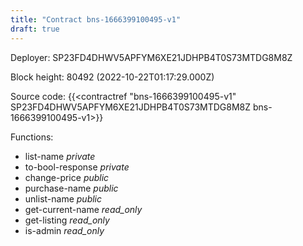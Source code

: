 ```yaml
---
title: "Contract bns-1666399100495-v1"
draft: true
---
```

Deployer: SP23FD4DHWV5APFYM6XE21JDHPB4T0S73MTDG8M8Z


 



Block height: 80492 (2022-10-22T01:17:29.000Z)

Source code: {{<contractref "bns-1666399100495-v1" SP23FD4DHWV5APFYM6XE21JDHPB4T0S73MTDG8M8Z bns-1666399100495-v1>}}

Functions:

* list-name _private_
* to-bool-response _private_
* change-price _public_
* purchase-name _public_
* unlist-name _public_
* get-current-name _read_only_
* get-listing _read_only_
* is-admin _read_only_
